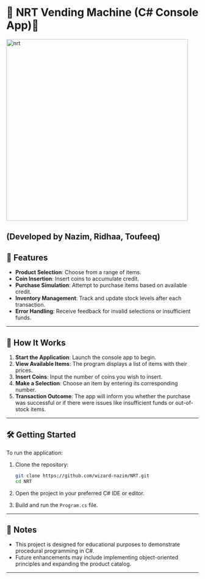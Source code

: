 
# 🥤 NRT Vending Machine (C# Console App)🥨

<img width="476" height="476" alt="nrt" src="https://github.com/user-attachments/assets/faca1cc4-b59b-4d1f-aefd-2f35e8a5d61d" />

(Developed by Nazim, Ridhaa, Toufeeq)
---

## 🚀 Features

* **Product Selection**: Choose from a range of items.
* **Coin Insertion**: Insert coins to accumulate credit.
* **Purchase Simulation**: Attempt to purchase items based on available credit.
* **Inventory Management**: Track and update stock levels after each transaction.
* **Error Handling**: Receive feedback for invalid selections or insufficient funds.

---

## 🧪 How It Works

1. **Start the Application**: Launch the console app to begin.
2. **View Available Items**: The program displays a list of items with their prices.
3. **Insert Coins**: Input the number of coins you wish to insert.
4. **Make a Selection**: Choose an item by entering its corresponding number.
5. **Transaction Outcome**: The app will inform you whether the purchase was successful or if there were issues like insufficient funds or out-of-stock items.

---

## 🛠️ Getting Started

To run the application:

1. Clone the repository:

   ```bash
   git clone https://github.com/wizard-nazim/NRT.git
   cd NRT
   ```

2. Open the project in your preferred C# IDE or editor.

3. Build and run the `Program.cs` file.

---

## 📌 Notes

* This project is designed for educational purposes to demonstrate procedural programming in C#.
* Future enhancements may include implementing object-oriented principles and expanding the product catalog.

---
